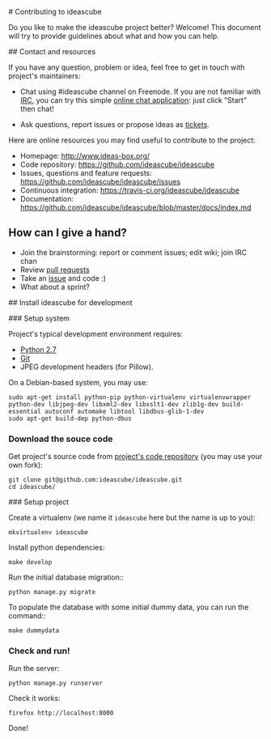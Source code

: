 # Contributing to ideascube

Do you like to make the ideascube project better? Welcome! This document
will try to provide guidelines about what and how you can help.


## Contact and resources

If you have any question, problem or idea, feel free to get in touch with
project's maintainers:

* Chat using #ideascube channel on Freenode. If you are not familiar with
  [IRC](https://en.wikipedia.org/wiki/Internet_Relay_Chat), you can try
  this simple [online chat application](https://kiwiirc.com/client/irc.freenode.net/?nick=new-user|?#ideascube):
  just click "Start" then chat!

* Ask questions, report issues or propose ideas as
  [tickets](https://github.com/ideascube/ideascube/issues).

Here are online resources you may find useful to contribute to the project:

* Homepage: http://www.ideas-box.org/
* Code repository: https://github.com/ideascube/ideascube
* Issues, questions and feature requests:
  https://github.com/ideascube/ideascube/issues
* Continuous integration: https://travis-ci.org/ideascube/ideascube
* Documentation: https://github.com/ideascube/ideascube/blob/master/docs/index.md


## How can I give a hand?

* Join the brainstorming: report or comment issues; edit wiki; join IRC chan
* Review [pull requests](https://github.com/ideascube/ideascube/pulls)
* Take an [issue](https://github.com/ideascube/ideascube/issues) and code :)
* What about a sprint?


## Install ideascube for development

### Setup system

Project's typical development environment requires:

* [Python 2.7](https://www.python.org/)
* [Git](http://git-scm.com/)
* JPEG development headers (for Pillow).

On a Debian-based system, you may use:

    sudo apt-get install python-pip python-virtualenv virtualenvwrapper python-dev libjpeg-dev libxml2-dev libxslt1-dev zlib1g-dev build-essential autoconf automake libtool libdbus-glib-1-dev
    sudo apt-get build-dep python-dbus

### Download the souce code

Get project's source code from
[project's code repository](https://github.com/ideascube/ideascube)
(you may use your own fork):

    git clone git@github.com:ideascube/ideascube.git
    cd ideascube/

### Setup project

Create a virtualenv (we name it `ideascube` here but the name is up to you):

    mkvirtualenv ideascube

Install python dependencies:

    make develop

Run the initial database migration::

    python manage.py migrate

To populate the database with some initial dummy data, you can run the command::

    make dummydata

### Check and run!

Run the server:

    python manage.py runserver

Check it works:

    firefox http://localhost:8000

Done!

